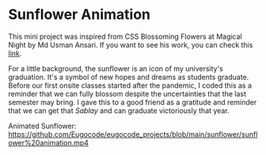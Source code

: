 # Sunflower Animation

This mini project was inspired from CSS Blossoming Flowers at Magical Night by Md Usman Ansari. If you want to see his work, you can check this [link](https://codepen.io/mdusmanansari/pen/BamepLe).

For a little background, the sunflower is an icon of my university's graduation. It's a symbol of new hopes and dreams as students graduate. Before our first onsite classes started after the pandemic, I coded this as a reminder that we can fully blossom despite the uncertainties that the last semester may bring. I gave this to a good friend as a gratitude and reminder that we can get that _Sablay_ and can graduate victoriously that year. 

Animated Sunflower: https://github.com/Eugocode/eugocode_projects/blob/main/sunflower/sunflower%20animation.mp4
